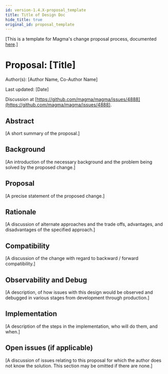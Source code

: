 ```yaml
---
id: version-1.4.X-proposal_template
title: Title of Design Doc
hide_title: true
original_id: proposal_template
---
```


[This is a template for Magma's change proposal process, documented
[here](README.md).]

# Proposal: [Title]

Author(s): [Author Name, Co-Author Name]

Last updated: [Date]

Discussion at
[https://github.com/magma/magma/issues/4888](https://github.com/magma/magma/issues/4888).

## Abstract

[A short summary of the proposal.]

## Background

[An introduction of the necessary background and the problem being solved by
the proposed change.]

## Proposal

[A precise statement of the proposed change.]

## Rationale

[A discussion of alternate approaches and the trade offs, advantages, and
disadvantages of the specified approach.]

## Compatibility

[A discussion of the change with regard to backward / forward compatibility.]

## Observability and Debug

[A description, of how issues with this design would be observed and debugged
in various stages from development through production.]

## Implementation

[A description of the steps in the implementation, who will do them, and when.]

## Open issues (if applicable)

[A discussion of issues relating to this proposal for which the author does not
know the solution. This section may be omitted if there are none.]
